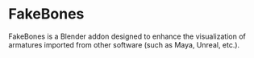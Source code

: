 # FakeBones
FakeBones is a Blender addon designed to enhance the visualization of armatures imported from other software (such as Maya, Unreal, etc.). 

